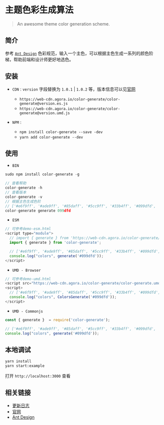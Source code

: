 # 主题色彩生成算法
> An awesome theme color generation scheme.

## 简介
参考 [`Ant Design`](https://ant.design/docs/spec/colors-cn) 色彩规范，输入一个主色，可以根据主色生成一系列的颜色阶梯，帮助前端和设计师更好地选色。

## 安装
- `CDN` : `version` 字段替换为 `1.0.1` | `1.0.2` 等，版本信息可以见[官网](https://colors-docs.sh2.agoralab.co/#/)
  - `https://web-cdn.agora.io/color-generate/color-generate@version.es.js`
  - `https://web-cdn.agora.io/color-generate/color-generate@version.umd.js`

- `NPM` : 
  - `npm install color-generate --save -dev`
  - `yarn add color-generate --dev`
## 使用
- `BIN`
```javascript
sudo npm install color-generate -g

// 查看帮助
color-generate -h
// 查看版本
color-generate -v
// 根据主色生成色阶
// ['#e6f9ff', '#ade9ff', '#85daff', '#5cc9ff', '#33b4ff', '#099dfd', '#0079d6', '#005eb0', '#00458a', '#002e63']
color-generate generate 099dfd
```
- `ESM`
```javascript
// 可参考demo-esm.html
<script type="module">
  // import { generate } from 'https://web-cdn.agora.io/color-generate/color-generate.es.js';
  import { generate } from 'color-generate';

  // ['#e6f9ff', '#ade9ff', '#85daff', '#5cc9ff', '#33b4ff', '#099dfd', '#0079d6', '#005eb0', '#00458a', '#002e63']
  console.log("colors", generate('#099dfd'));
</script>
```

- `UMD - Browser`
```javascript
// 可参考demo-umd.html
<script src="https://web-cdn.agora.io/color-generate/color-generate.umd.js"></script>
<script>
  // ['#e6f9ff', '#ade9ff', '#85daff', '#5cc9ff', '#33b4ff', '#099dfd', '#0079d6', '#005eb0', '#00458a', '#002e63']
  console.log("colors", ColorsGenerate('#099dfd'));
</script>
```

- `UMD - Commonjs`
```javascript
const { generate }  = require('color-generate');

// ['#e6f9ff', '#ade9ff', '#85daff', '#5cc9ff', '#33b4ff', '#099dfd', '#0079d6', '#005eb0', '#00458a', '#002e63']
console.log("colors", generate('#099dfd'));
```

## 本地调试
```bash
yarn install
yarn start:example
```

打开 `http://localhost:3000` 查看

## 相关链接
- [更新日志](https://github.com/Johnson-hd/color-generate/blob/master/CHANGELOG.md)
- [官网](https://colors-docs.sh2.agoralab.co/#/)
- [Ant Design](https://ant.design/docs/spec/colors-cn)